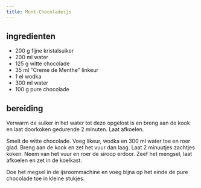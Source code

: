 ```yaml
---
title: Munt-Chocoladeijs
---
```


## ingredienten
* 200 g fijne kristalsuiker
* 200 ml water
* 125 g witte chocolade
* 35 ml "Creme de Menthe" linkeur
* 1 el wodka
* 300 ml water
* 100 g pure chocolade

## bereiding
Verwarm de suiker in het water tot deze opgelost is en breng aan de kook en laat doorkoken gedurende 2 minuten. Laat afkoelen.

Smelt de witte chocolade. Voeg likeur, wodka en 300 ml water toe en roer glad. Breng aan de kook en zet het vuur dan laag. Laat 2 minuutjes zachtjes koken. Neem van het vuur en roer de siroop erdoor.  Zeef het mengsel, laat afkoelen en zet in de koelkast.

Doe het megsel in de ijsroommachine en voeg bijna op het einde de pure chocolade toe in kleine stukjes.

